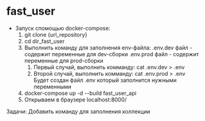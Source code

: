 # fast_user

- Запуск спомощью docker-compose:
    1. git clone {url_repository}
    2. cd dir_fast_user
    3. Выполнить команду для заполнения env-файла:
        .env.dev файл - содержит переменные для dev-сборки
        .env.prod файл - содержит переменные для prod-сборки
        1) Первый случай, выполнить комманду:  cat .env.dev > .env
        2) Второй случай, выполнить комманду:  cat .env.prod > .env
        Будет создан файл .env который заполнится нужными переменными
    4. docker-compose up -d --build fast_user_api
    5. Открываем в браузере localhost:8000/
    
    
Задачи:
    Добавить команду для заполнения коллекции
